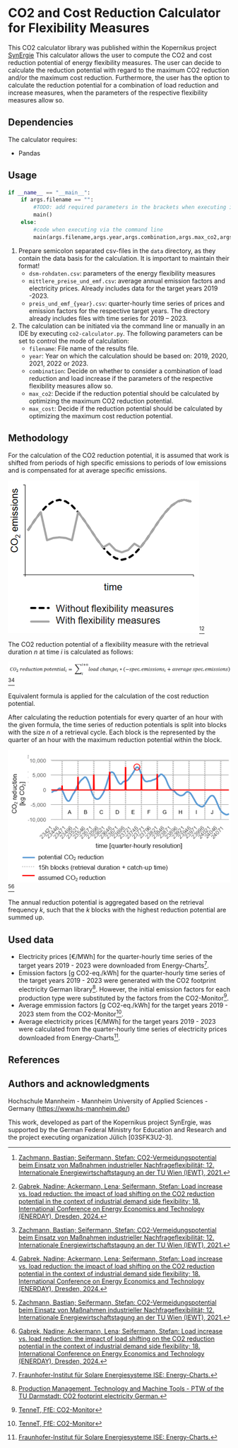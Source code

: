 # CO2 and Cost Reduction Calculator for Flexibility Measures

This CO2 calculator library was published within the Kopernikus project [SynErgie](https://synergie-projekt.de/)
This calculator allows the user to compute the CO2 and cost reduction potential of energy flexibility measures. The user can decide to calculate the reduction potential with regard to the maximum CO2 reduction and/or the maximum cost reduction. Furthermore, the user has the option to calculate the reduction potential for a combination of load reduction and increase measures, when the parameters of the respective flexibility measures allow so.

## Dependencies

The calculator requires:
-	Pandas

## Usage

```python
if __name__ == "__main__":
    if args.filename == "":
        #TODO: add required parameters in the brackets when executing in an IDE
        main()
    else:
        #code when executing via the command line
        main(args.filename,args.year,args.combination,args.max_co2,args.max_cost)
```
1.	Prepare semicolon separated csv-files in the `data` directory, as they contain the data basis for the calculation. It is important to maintain their format!
    - `dsm-rohdaten.csv`: parameters of the energy flexibility measures
    - `mittlere_preise_und_emf.csv`: average annual emission factors and electricity prices. Already includes data for the target years 2019 -2023. 
    - `preis_und_emf_{year}.csv`: quarter-hourly time series of prices and emission factors for the respective target years. The directory already includes files with time series for 2019 – 2023. 
2.	The calculation can be initiated via the command line or manually in an IDE by executing `co2-calculator.py`. The following parameters can be set to control the mode of calculation:
    - `filename`: File name of the results file.
    - `year`: Year on which the calculation should be based on: 2019, 2020, 2021, 2022 or 2023.
    - `combination`: Decide on whether to consider a combination of load reduction and load increase if the parameters of the respective flexibility measures allow so.
    - `max_co2`: Decide if the reduction potential should be calculated by optimizing the maximum CO2 reduction potential.
    - `max_cost`: Decide if the reduction potential should be calculated by optimizing the maximum cost reduction potential.


## Methodology

For the calculation of the CO2 reduction potential, it is assumed that work is shifted from periods of high specific emissions to periods of low emissions and is compensated for at average specific emissions.

![Examplary emission curve with and without flexibility measures.](assets/images/emission_curve.PNG)[^1][^2]
 
The CO2 reduction potential of a flexibility measure with the retrieval duration *n* at time *i* is calculated as follows:

![Formula for the calculation of the potential CO2 reduction.](/assets/images/formula.PNG)[^1][^2]

Equivalent formula is applied for the calculation of the cost reduction potential.

After calculating the reduction potentials for every quarter of an hour with the given formula, the time series of reduction potentials is split into blocks with the size *n* of a retrieval cycle. Each block is the represented by the quarter of an hour with the maximum reduction potential within the block. 

![Time series of possible CO2 reduction.](/assets/images/time_series.PNG)[^1][^2]

The annual reduction potential is aggregated based on the retrieval frequency *k*, such that the *k* blocks with the highest reduction potential are summed up.

## Used data
- Electricity prices [€/MWh] for the quarter-hourly time series of the target years 2019 - 2023 were downloaded from Energy-Charts[^3].
- Emission factors [g CO2-eq./kWh] for the quarter-hourly time series of the target years 2019 - 2023 were generated with the CO2 footprint electricity German library[^4]. However, the initial emission factors for each production type were substituted by the factors from the CO2-Monitor[^5].
- Average emmission factors [g CO2-eq./kWh] for the target years 2019 - 2023 stem from the CO2-Monitor[^5].
- Average electricity prices [€/MWh] for the target years 2019 - 2023 were calculated from the quarter-hourly time series of electricity prices downloaded from Energy-Charts[^3].



## References

[^1]: [Zachmann, Bastian; Seifermann, Stefan: CO2-Vermeidungspotential beim Einsatz von Maßnahmen industrieller Nachfrageflexibilität; 12. Internationale Energiewirtschaftstagung an der TU Wien (IEWT), 2021.](https://opus.bib.hs-mannheim.de/frontdoor/index/index/searchtype/all/docId/351/start/0/rows/10)

[^2]: [Gabrek, Nadine; Ackermann, Lena; Seifermann, Stefan: Load increase vs. load reduction: the impact of load shifting on the CO2 reduction potential in the context of industrial demand side flexibility; 18. International Conference on Energy Economics and Technology (ENERDAY), Dresden, 2024.](https://tu-dresden.de/bu/wirtschaft/bwl/ee2/ressourcen/dateien/tagungen/enerday/enerday-2024/praesentationen/01-Gabrek.pdf)

[^3]: [Fraunhofer-Institut für Solare Energiesysteme ISE: Energy-Charts.](https://www.energy-charts.info/index.html?l=de&c=DE)

[^4]: [Production Management, Technology and Machine Tools - PTW of the TU Darmstadt: CO2 footprint electricity German.](https://git.ptw.maschinenbau.tu-darmstadt.de/eta-fabrik/public/co2-footprint-electricity-german/-/tree/main?ref_type=heads)

[^5]: [TenneT, FfE: CO2-Monitor](https://co2-monitor.org/)


## Authors and acknowledgments
Hochschule Mannheim - Mannheim University of Applied Sciences - Germany (https://www.hs-mannheim.de/)

This work, developed as part of the Kopernikus project SynErgie, was supported by the German Federal Ministry for Education
and Research and the project executing organization Jülich [03SFK3U2-3].
